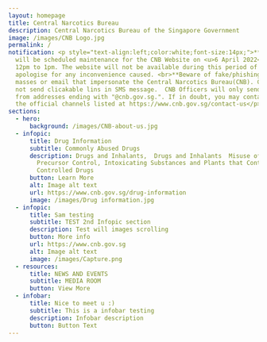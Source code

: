 ```yaml
---
layout: homepage
title: Central Narcotics Bureau
description: Central Narcotics Bureau of the Singapore Government
image: /images/CNB Logo.jpg
permalink: /
notification: <p style="text-align:left;color:white;font-size:14px;">** There
  will be scheduled maintenance for the CNB Website on <u>6 April 2022</u> from
  12pm to 1pm. The website will not be available during this period of time.  We
  apologise for any inconvenience caused. <br>**Beware of fake/phishing SMS
  masses or email that impersonate the Central Narcotics Bureau(CNB). CNB does
  not send clicakable lins in SMS message.  CNB Officers will only send emaoils
  from addresses ending with "@cnb.gov.sg.". If in doubt, you may contact us via
  the official channels listed at https://www.cnb.gov.sg/contact-us</p>
sections:
  - hero:
      background: /images/CNB-about-us.jpg
  - infopic:
      title: Drug Information
      subtitle: Commonly Abused Drugs
      description: Drugs and Inhalants,  Drugs and Inhalants  Misuse of Drugs Act,
        Precursor Control, Intoxicating Substances and Plants that Contain
        Controlled Drugs
      button: Learn More
      alt: Image alt text
      url: https://www.cnb.gov.sg/drug-information
      image: /images/Drug information.jpg
  - infopic:
      title: Sam testing
      subtitle: TEST 2nd Infopic section
      description: Test will images scrolling
      button: More info
      url: https://www.cnb.gov.sg
      alt: Image alt text
      image: /images/Capture.png
  - resources:
      title: NEWS AND EVENTS
      subtitle: MEDIA ROOM
      button: View More
  - infobar:
      title: Nice to meet u :)
      subtitle: This is a infobar testing
      description: Infobar description
      button: Button Text
---
```

